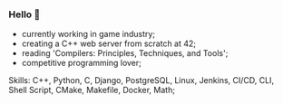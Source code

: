 ###    Hello 👋

- currently working in game industry;
- creating a C++ web server from scratch at 42;
- reading 'Compilers: Principles, Techniques, and Tools';
- competitive programming lover;

Skills: C++, Python, C, Django, PostgreSQL, Linux, Jenkins, CI/CD, CLI, Shell Script, CMake, Makefile, Docker, Math;

